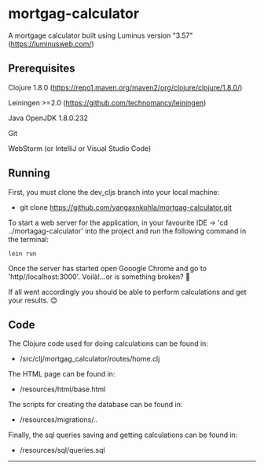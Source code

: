 # mortgag-calculator

A mortgage calculator built using Luminus version "3.57" (https://luminusweb.com/)

## Prerequisites

Clojure 1.8.0 (https://repo1.maven.org/maven2/org/clojure/clojure/1.8.0/)

Leiningen >=2.0 (https://github.com/technomancy/leiningen)

Java OpenJDK 1.8.0.232

Git

WebStorm (or IntelliJ or Visual Studio Code)

## Running

First, you must clone the dev_cljs branch into your local machine: 
* git clone https://github.com/yangaxnkohla/mortgag-calculator.git 

To start a web server for the application, in your favourite IDE -> 'cd ../mortagag-calculator' into the project and run the following command in the terminal:

    lein run 

Once the server has started open Gooogle Chrome and go to 'http//localhost:3000'. Voilà!...or is something broken? 👀

If all went accordingly you should be able to perform calculations and get your results. 😊

## Code

The Clojure code used for doing calculations can be found in: 
* /src/clj/mortgag_calculator/routes/home.clj

The HTML page can be found in: 
* /resources/html/base.html

The scripts for creating the database can be found in: 
* /resources/migrations/..

Finally, the sql queries saving and getting calculations can be found in: 
* /resources/sql/queries.sql
***
